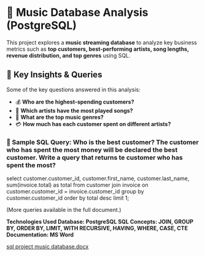 # 🎵 Music Database Analysis (PostgreSQL)  

This project explores a **music streaming database** to analyze key business metrics such as **top customers, best-performing artists, song lengths, revenue distribution, and top genres** using SQL.  

## 📌 Key Insights & Queries  
Some of the key questions answered in this analysis:  
- 💰 **Who are the highest-spending customers?**  
- 🎤 **Which artists have the most played songs?**  
- 🎵 **What are the top music genres?**  
- 💳 **How much has each customer spent on different artists?**

### 📝 Sample SQL Query: Who is the best customer? The customer who has spent the most money will be declared the best customer. Write a query that returns te customer who has spent the most?

select customer.customer_id, customer.first_name, customer.last_name, sum(invoice.total) as total
from customer
join invoice on customer.customer_id = invoice.customer_id
group by customer.customer_id
order by total desc
limit 1;

(More queries available in the full document.)

**Technologies Used
Database: PostgreSQL
SQL Concepts: JOIN, GROUP BY, ORDER BY, LIMIT, WITH RECURSIVE, HAVING, WHERE, CASE, CTE
Documentation: MS Word**

[sql project music database.docx](https://github.com/user-attachments/files/19072731/sql.project.music.database.docx)


   
